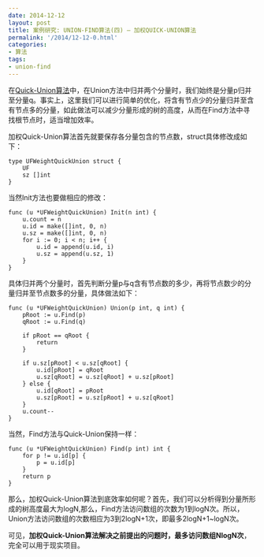 ```yaml
---
date: 2014-12-12
layout: post
title: 案例研究: UNION-FIND算法(四) — 加权QUICK-UNION算法
permalink: '/2014/12-12-0.html'
categories:
- 算法
tags:
- union-find
---
```



在[Quick-Union算法](https://zhujiefirst.github.io/2014/12-08-0.html)中，在Union方法中归并两个分量时，我们始终是分量p归并至分量q。事实上，这里我们可以进行简单的优化，将含有节点少的分量归并至含有节点多的分量，如此做法可以减少分量形成的树的高度，从而在Find方法中寻找根节点时，适当增加效率。

加权Quick-Union算法首先就要保存各分量包含的节点数，struct具体修改成如下：

	type UFWeightQuickUnion struct {
	    UF
	    sz []int
	}

当然Init方法也要做相应的修改：

	func (u *UFWeightQuickUnion) Init(n int) {
	    u.count = n
	    u.id = make([]int, 0, n)
	    u.sz = make([]int, 0, n)
	    for i := 0; i < n; i++ {
	        u.id = append(u.id, i)
	        u.sz = append(u.sz, 1)
	    }
	}

具体归并两个分量时，首先判断分量p与q含有节点数的多少，再将节点数少的分量归并至节点数多的分量，具体做法如下：

	func (u *UFWeightQuickUnion) Union(p int, q int) {
	    pRoot := u.Find(p)
	    qRoot := u.Find(q)
	 
	    if pRoot == qRoot {
	        return
	    }
	 
	    if u.sz[pRoot] < u.sz[qRoot] {
	        u.id[pRoot] = qRoot
	        u.sz[qRoot] = u.sz[qRoot] + u.sz[pRoot]
	    } else {
	        u.id[qRoot] = pRoot
	        u.sz[pRoot] = u.sz[pRoot] + u.sz[qRoot]
	    }
	    u.count--
	}

当然，Find方法与Quick-Union保持一样：

	func (u *UFWeightQuickUnion) Find(p int) int {
	    for p != u.id[p] {
	        p = u.id[p]
	    }
	    return p
	}

那么，加权Quick-Union算法到底效率如何呢？首先，我们可以分析得到分量所形成的树高度最大为logN,那么，Find方法访问数组的次数为1到logN次。所以，Union方法访问数组的次数相应为3到2logN+1次，即最多2logN+1~logN次。

可见，**加权Quick-Union算法解决之前提出的问题时，最多访问数组NlogN次**，完全可以用于现实项目。